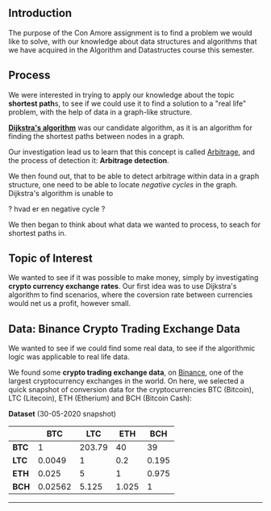 ## Introduction
The purpose of the Con Amore assignment is to find a problem we would like to solve, with our knowledge about data structures and algorithms that we have acquired in the Algorithm and Datastructes course this semester.

## Process
We were interested in trying to apply our knowledge about the topic **shortest path**s, to see if we could use it to find a solution to a "real life" problem, with the help of data in a graph-like structure.

**[Dijkstra's algorithm](https://en.wikipedia.org/wiki/Dijkstra%27s_algorithm)** was our candidate algorithm, as it is an algorithm for finding the shortest paths between nodes in a graph. 

Our investigation lead us to learn that this concept is called [Arbitrage](https://en.wikipedia.org/wiki/Arbitrage), and the process of detection it: **Arbitrage detection**.

We then found out, that to be able to detect arbitrage within data in a graph structure, one need to be able to locate *negative cycles* in the graph. Dijkstra's algorithm is unable to 

? hvad er en negative cycle ?

We then began to think about what data we wanted to process, to seach for shortest paths in. 

## Topic of Interest

We wanted to see if it was possible to make money, simply by investigating **crypto currency exchange rates**. Our first idea was to use Dijkstra's algorithm to find scenarios, where the coversion rate between currencies would net us a profit, however small. 





## Data: Binance Crypto Trading Exchange Data

We wanted to see if we could find some real data, to see if the algorithmic logic was applicable to real life data. 

We found some **crypto trading exchange data**, on [Binance](https://en.wikipedia.org/wiki/Binance), one of the largest cryptocurrency exchanges in the world. On here, we selected a quick snapshot of conversion data for the cryptocurrencies BTC (Bitcoin), LTC (Litecoin), ETH (Etherium) and BCH (Bitcoin Cash):


**Dataset** (30-05-2020 snapshot)

|  | BTC | LTC | ETH | BCH |
| --- | --- | --- | --- | --- | 
| **BTC** | 1 | 203.79 | 40 | 39 | 
| **LTC** |   0.0049 |  1 | 0.2 | 0.195| 
| **ETH** |   0.025 |   5 |       1  |    0.975| 
| **BCH** |   0.02562 |  5.125 |   1.025 |  1| 

---



<!-- Complexity
Relaxation - "efter V-1 iterationer, kører den checket efter negative cycles igen. .. undersøg nærmere

resultat


Reflection (what we could have used)

- Floyd warshall

- Johnson something -->
